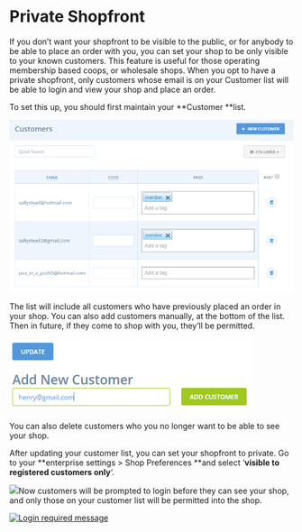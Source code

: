 # Private Shopfront

If you don’t want your shopfront to be visible to the public, or for anybody to be able to place an order with you, you can set your shop to be only visible to your known customers. This feature is useful for those operating membership based coops, or wholesale shops. When you opt to have a private shopfront, only customers whose email is on your Customer list will be able to login and view your shop and place an order.

To set this up, you should first maintain your **Customer **list.



![](/assets/37-PrivateShop-1-Customers_old.png)

The list will include all customers who have previously placed an order in your shop. You can also add customers manually, at the bottom of the list. Then in future, if they come to shop with you, they’ll be permitted.

[](https://openfoodnetwork.org/wp-content/uploads/2016/04/Add-new-customer.png)

![](/assets/37-PrivateShop-2-Add-new-customer_old.png)

You can also delete customers who you no longer want to be able to see your shop.

After updating your customer list, you can set your shopfront to private. Go to your **enterprise settings &gt; Shop Preferences **and select ‘**visible to registered customers only**‘.

![](https://openfoodnetwork.org/wp-content/uploads/2016/04/Registered-customers-only.png)Now customers will be prompted to login before they can see your shop, and only those on your customer list will be permitted into the shop.

[![](https://openfoodnetwork.org/wp-content/uploads/2016/04/Demo-login-required.png "Login required message")](https://openfoodnetwork.org/wp-content/uploads/2016/04/Demo-login-required.png)

